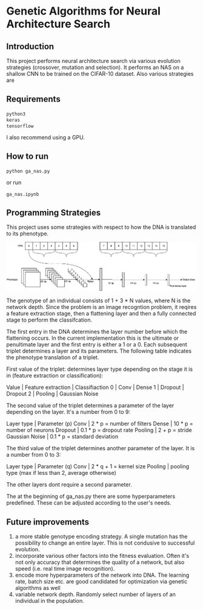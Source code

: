 # Genetic Algorithms for Neural Architecture Search

## Introduction
This project performs neural architecture search via various evolution strategies (crossover, mutation and selection).  It performs an NAS on a shallow CNN to be trained on the CIFAR-10 dataset. Also various strategies are 

## Requirements

    python3
    keras
    tensorflow
    
I also recommend using a GPU. 

## How to run

    python ga_nas.py
    
or run

    ga_nas.ipynb

## Programming Strategies
This project uses some strategies with respect to how the DNA is translated to its phenotype.

![Translation scheme](https://github.com/justinmacp/NAS_via_GeneticAlgorithms/blob/master/GenotoPheno.png)

The genotype of an individual consists of 1 + 3 * N values, where N is the network depth. Since the problem is an image recogntion problem, it reqires a feature extraction stage, then a flattening layer and then a fully connected stage to perform the classifcation.

The first entry in the DNA determines the layer number before which the flattening occurs. In the current implementation this is the ultimate or penultimate layer and the first entry is either a 1 or a 0. Each subsequent triplet determines a layer and its parameters. The following table indicates the phenotype translation of a triplet.

First value of the triplet: determines layer type depending on the stage it is in (feature extraction or classification):

Value | Feature extraction | Classifiaction
0 | Conv | Dense
1 | Dropout | Dropout
2 | Pooling | Gaussian Noise

The second value of the triplet determines a parameter of the layer depending on the layer. It's a number from 0 to 9:

Layer type | Parameter (p)
Conv | 2 * p = number of filters
Dense | 10 * p = number of neurons
Dropout | 0.1 * p = dropout rate
Pooling | 2 + p = stride
Gaussian Noise | 0.1 * p = standard deviation

The third value of the triplet determines another parameter of the layer. It is a number from 0 to 3:

Layer type | Parameter (q)
Conv | 2 * q + 1 = kernel size
Pooling | pooling type (max if less than 2, average otherwise)

The other layers dont require a second parameter. 

The at the beginning of ga_nas.py there are some hyperparameters predefined. These can be adjusted according to the user's needs. 

## Future improvements

1. a more stable genotype encoding strategy. A single mutation has the possibility to change an entire layer. This is not condusive to successful evolution.
2. incorporate various other factors into the fitness evaluation. Often it's not only accuracy that determines the quality of a network, but also speed (i.e. real time image recognition).
3. encode more hyperparameters of the network into DNA. The learning rate, batch size etc. are good candidated for optimization via genetic algorithms as well
4. variable network depth. Randomly select number of layers of an individual in the population.
